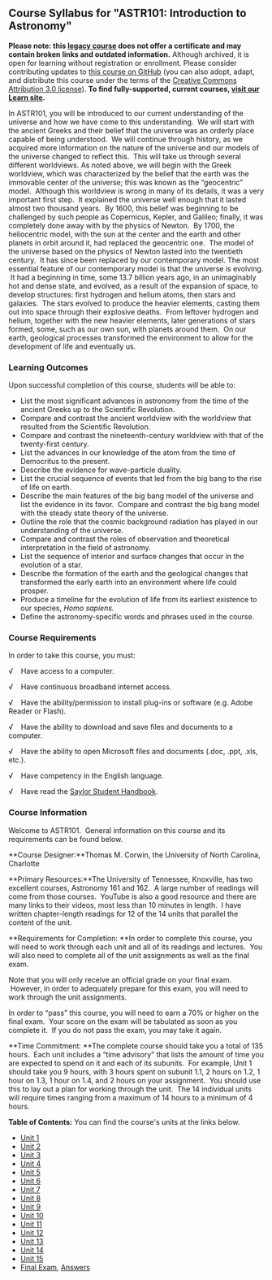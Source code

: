 Course Syllabus for "ASTR101: Introduction to Astronomy"
--------------------------------------------------------

**Please note: this [legacy course](https://sayloracademy.zendesk.com/hc/en-us/articles/206089967) does not offer a certificate and may contain 
broken links and outdated information.** Although archived, it is open 
for learning without registration or enrollment. Please consider contributing 
updates to [this course on GitHub](https://github.com/saylordotorg/course_astr101) 
(you can also adopt, adapt, and distribute this course under the terms of 
the [Creative Commons Attribution 3.0 license](http://creativecommons.org/licenses/by/3.0/)). **To find fully-supported, current courses, [visit our 
Learn site](https://learn.saylor.org).**

In ASTR101, you will be introduced to our current understanding of the
universe and how we have come to this understanding.  We will start with
the ancient Greeks and their belief that the universe was an orderly
place capable of being understood.  We will continue through history, as
we acquired more information on the nature of the universe and our
models of the universe changed to reflect this.  This will take us
through several different worldviews. As noted above, we will begin with
the Greek worldview, which was characterized by the belief that the
earth was the immovable center of the universe; this was known as the
“geocentric” model.  Although this worldview is wrong in many of its
details, it was a very important first step.  It explained the universe
well enough that it lasted almost two thousand years.  By 1600, this
belief was beginning to be challenged by such people as Copernicus,
Kepler, and Galileo; finally, it was completely done away with by the
physics of Newton.  By 1700, the heliocentric model, with the sun at the
center and the earth and other planets in orbit around it, had replaced
the geocentric one.  The model of the universe based on the physics of
Newton lasted into the twentieth century.  It has since been replaced by
our contemporary model. The most essential feature of our contemporary
model is that the universe is evolving.  It had a beginning in time,
some 13.7 billion years ago, in an unimaginably hot and dense state, and
evolved, as a result of the expansion of space, to develop structures:
first hydrogen and helium atoms, then stars and galaxies.  The stars
evolved to produce the heavier elements, casting them out into space
through their explosive deaths.  From leftover hydrogen and helium,
together with the new heavier elements, later generations of stars
formed, some, such as our own sun, with planets around them.  On our
earth, geological processes transformed the environment to allow for the
development of life and eventually us.

### Learning Outcomes

Upon successful completion of this course, students will be able to:

-   List the most significant advances in astronomy from the time of the
    ancient Greeks up to the Scientific Revolution.
-   Compare and contrast the ancient worldview with the worldview that
    resulted from the Scientific Revolution.
-   Compare and contrast the nineteenth-century worldview with that of
    the twenty-first century.
-   List the advances in our knowledge of the atom from the time of
    Democritus to the present.
-   Describe the evidence for wave-particle duality.
-   List the crucial sequence of events that led from the big bang to
    the rise of life on earth.
-   Describe the main features of the big bang model of the universe and
    list the evidence in its favor.  Compare and contrast the big bang
    model with the steady state theory of the universe.
-   Outline the role that the cosmic background radiation has played in
    our understanding of the universe.
-   Compare and contrast the roles of observation and theoretical
    interpretation in the field of astronomy.
-   List the sequence of interior and surface changes that occur in the
    evolution of a star.
-   Describe the formation of the earth and the geological changes that
    transformed the early earth into an environment where life could
    prosper.
-   Produce a timeline for the evolution of life from its earliest
    existence to our species, *Homo sapiens.*
-   Define the astronomy-specific words and phrases used in the course.

### Course Requirements

In order to take this course, you must:  
  
 √    Have access to a computer.  
  
 √    Have continuous broadband internet access.  
  
 √    Have the ability/permission to install plug-ins or software (e.g.
Adobe Reader or Flash).  
  
 √    Have the ability to download and save files and documents to a
computer.  
  
 √    Have the ability to open Microsoft files and documents (.doc,
.ppt, .xls, etc.).  
  
 √    Have competency in the English language.  
  
 √    Have read the [Saylor Student
Handbook](https://resources.saylor.org/wwwresources/archived/site/wp-content/uploads/2012/05/Saylor-StudentHandbook.pdf).

### Course Information

Welcome to ASTR101.  General information on this course and its
requirements can be found below.  
  
 **Course Designer:**Thomas M. Corwin, the University of North Carolina,
Charlotte  
  
 **Primary Resources:**The University of Tennessee, Knoxville, has two
excellent courses, Astronomy 161 and 162.  A large number of readings
will come from those courses.  YouTube is also a good resource and there
are many links to their videos, most less than 10 minutes in length.  I
have written chapter-length readings for 12 of the 14 units that
parallel the content of the unit.  
  
 **Requirements for Completion: **In order to complete this course, you
will need to work through each unit and all of its readings and
lectures.  You will also need to complete all of the unit assignments as
well as the final exam.  
  
 Note that you will only receive an official grade on your final exam.
 However, in order to adequately prepare for this exam, you will need to
work through the unit assignments.  
  
 In order to “pass” this course, you will need to earn a 70% or higher
on the final exam.  Your score on the exam will be tabulated as soon as
you complete it.  If you do not pass the exam, you may take it again.  
  
 **Time Commitment: **The complete course should take you a total of 135
hours.  Each unit includes a “time advisory” that lists the amount of
time you are expected to spend on it and each of its subunits.  For
example, Unit 1 should take you 9 hours, with 3 hours spent on subunit
1.1, 2 hours on 1.2, 1 hour on 1.3, 1 hour on 1.4, and 2 hours on your
assignment.  You should use this to lay out a plan for working through
the unit.  The 14 individual units will require times ranging from a
maximum of 14 hours to a minimum of 4 hours.  
  
**Table of Contents:** You can find the course's units at the links below.

- [Unit 1](https://legacy.saylor.org/astr101/Unit01/)
- [Unit 2](https://legacy.saylor.org/astr101/Unit02/)
- [Unit 3](https://legacy.saylor.org/astr101/Unit03/)
- [Unit 4](https://legacy.saylor.org/astr101/Unit04/)
- [Unit 5](https://legacy.saylor.org/astr101/Unit05/)
- [Unit 6](https://legacy.saylor.org/astr101/Unit06/)
- [Unit 7](https://legacy.saylor.org/astr101/Unit07/)
- [Unit 8](https://legacy.saylor.org/astr101/Unit08/)
- [Unit 9](https://legacy.saylor.org/astr101/Unit09/)
- [Unit 10](https://legacy.saylor.org/astr101/Unit10/)
- [Unit 11](https://legacy.saylor.org/astr101/Unit11/)
- [Unit 12](https://legacy.saylor.org/astr101/Unit12/)
- [Unit 13](https://legacy.saylor.org/astr101/Unit13/)
- [Unit 14](https://legacy.saylor.org/astr101/Unit14/)
- [Unit 15](https://legacy.saylor.org/astr101/Unit15/)
- [Final Exam](http://saylordotorg.github.io/LegacyExams/ELECTIVES/ASTR101/ASTR101-FinalExam.html), [Answers](http://saylordotorg.github.io/LegacyExams/ELECTIVES/ASTR101/ASTR101-FinalExam-Answers.html)
